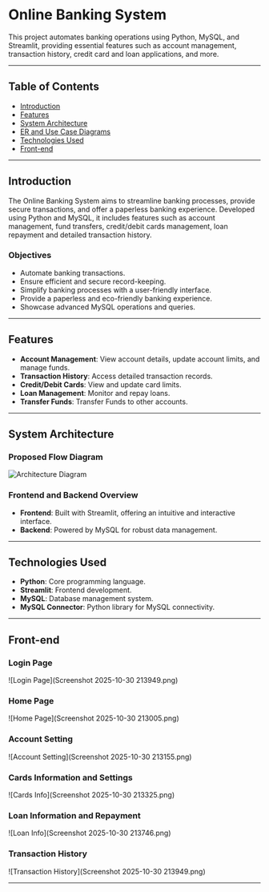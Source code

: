 # Online Banking System

This project automates banking operations using Python, MySQL, and Streamlit, providing essential features such as account management, transaction history, credit card and loan applications, and more.

---

## Table of Contents

- [Introduction](#introduction)
- [Features](#features)
- [System Architecture](#system-architecture)
- [ER and Use Case Diagrams](#er-and-use-case-diagrams)
- [Technologies Used](#technologies-used)
- [Front-end](#front-end)

---

## Introduction

The Online Banking System aims to streamline banking processes, provide secure transactions, and offer a paperless banking experience. Developed using Python and MySQL, it includes features such as account management, fund transfers, credit/debit cards management, loan repayment and detailed transaction history.

### Objectives

- Automate banking transactions.
- Ensure efficient and secure record-keeping.
- Simplify banking processes with a user-friendly interface.
- Provide a paperless and eco-friendly banking experience.
- Showcase advanced MySQL operations and queries.

---

## Features

- **Account Management**: View account details, update account limits, and manage funds.
- **Transaction History**: Access detailed transaction records.
- **Credit/Debit Cards**: View and update card limits.
- **Loan Management**: Monitor and repay loans.
- **Transfer Funds**: Transfer Funds to other accounts.
---

## System Architecture

### Proposed Flow Diagram

![Architecture Diagram](images/flow-diagram.jpg)

### Frontend and Backend Overview

- **Frontend**: Built with Streamlit, offering an intuitive and interactive interface.
- **Backend**: Powered by MySQL for robust data management.


---

## Technologies Used

- **Python**: Core programming language.
- **Streamlit**: Frontend development.
- **MySQL**: Database management system.
- **MySQL Connector**: Python library for MySQL connectivity.

---

## Front-end

### Login Page

![Login Page](Screenshot 2025-10-30 213949.png)

### Home Page

![Home Page](Screenshot 2025-10-30 213005.png)

### Account Setting
![Account Setting](Screenshot 2025-10-30 213155.png)

### Cards Information and Settings

![Cards Info](Screenshot 2025-10-30 213325.png)

### Loan Information and Repayment

![Loan Info](Screenshot 2025-10-30 213746.png)


### Transaction History

![Transaction History](Screenshot 2025-10-30 213949.png)

---

